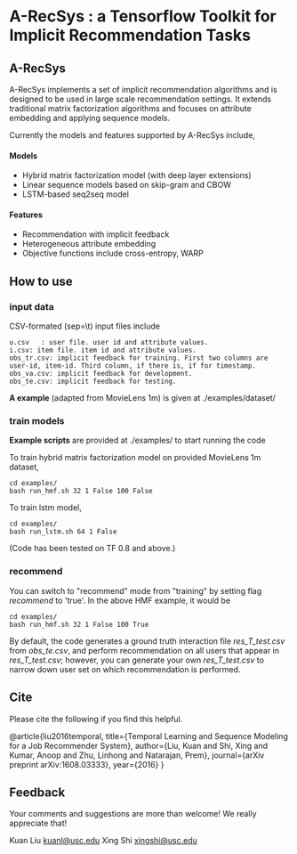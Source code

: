 # A-RecSys : a Tensorflow Toolkit for Implicit Recommendation Tasks

## A-RecSys
A-RecSys implements a set of implicit recommendation algorithms and is designed to be used in large scale recommendation settings. It extends traditional matrix factorization algorithms and focuses on attribute embedding and applying sequence models.


Currently the models and features supported by A-RecSys include,

#### Models
+ Hybrid matrix factorization model (with deep layer extensions)
+ Linear sequence models based on skip-gram and CBOW
+ LSTM-based seq2seq model


#### Features
+ Recommendation with implicit feedback
+ Heterogeneous attribute embedding
+ Objective functions include cross-entropy, WARP

## How to use
### input data
CSV-formated (sep=\t) input files include

	u.csv	: user file. user id and attribute values.
	i.csv: item file. item id and attribute values.
	obs_tr.csv: implicit feedback for training. First two columns are user-id, item-id. Third column, if there is, if for timestamp. 
	obs_va.csv: implicit feedback for development.
	obs_te.csv: implicit feedback for testing.
	
**A example** (adapted from MovieLens 1m) is given at ./examples/dataset/

### train models
**Example scripts** are provided at ./examples/ to start running the code

To train hybrid matrix factorization model on provided MovieLens 1m dataset,

``` 
cd examples/
bash run_hmf.sh 32 1 False 100 False
```

To train lstm model,

``` 
cd examples/
bash run_lstm.sh 64 1 False
```

(Code has been tested on TF 0.8 and above.)

### recommend
You can switch to "recommend" mode from "training" by setting flag *recommend* to 'true'. In the above HMF example, it would be

``` 
cd examples/
bash run_hmf.sh 32 1 False 100 True
```

By default, the code generates a ground truth interaction file *res_T_test.csv* from *obs_te.csv*, and perform recommendation on all users that appear in *res_T_test.csv*; however, you can generate your own *res_T_test.csv* to narrow down user set on which recommendation is performed.

## Cite
Please cite the following if you find this helpful.

@article{liu2016temporal,
  title={Temporal Learning and Sequence Modeling for a Job Recommender System},
  author={Liu, Kuan and Shi, Xing and Kumar, Anoop and Zhu, Linhong and Natarajan, Prem},
  journal={arXiv preprint arXiv:1608.03333},
  year={2016}
}

## Feedback
Your comments and suggestions are more than welcome! We really appreciate that!

Kuan Liu kuanl@usc.edu
Xing Shi xingshi@usc.edu
